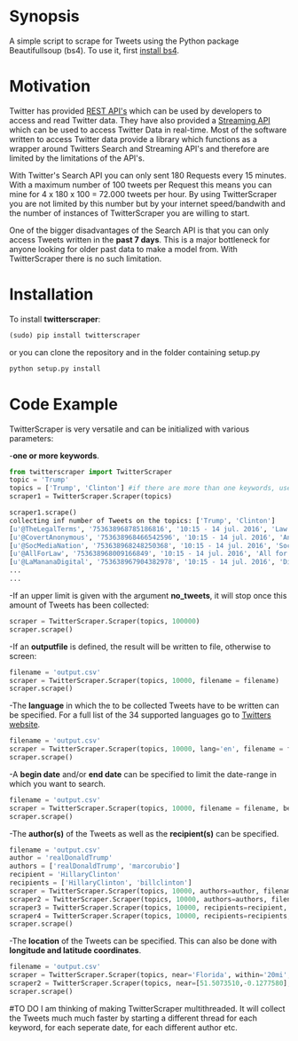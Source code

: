 # Synopsis

A simple script to scrape for Tweets using the Python package Beautifullsoup (bs4). To use it, first [install bs4](https://www.crummy.com/software/BeautifulSoup/bs4/doc/). 


# Motivation
Twitter has provided [REST API's](https://dev.twitter.com/rest/public) which can be used by developers to access and read Twitter data. They have also provided a [Streaming API](https://dev.twitter.com/streaming/overview) which can be used to access Twitter Data in real-time. 
Most of the software written to access Twitter data provide a library which functions as a wrapper around Twitters Search and Streaming API's and therefore are limited by the limitations of the API's. 


With Twitter's Search API you can only sent 180 Requests every 15 minutes. With a maximum number of 100 tweets per Request this means you can mine for 4 x 180 x 100 = 72.000 tweets per hour. By using TwitterScraper you are not limited by this number but by your internet speed/bandwith and the number of instances of TwitterScraper you are willing to start.


One of the bigger disadvantages of the Search API is that you can only access Tweets written in the **past 7 days**. This is a major bottleneck for anyone looking for older past data to make a model from. With TwitterScraper there is no such limitation.
    

# Installation
To install **twitterscraper**:
```python
(sudo) pip install twitterscraper
```

or you can clone the repository and in the folder containing setup.py
```python
python setup.py install
```


# Code Example
TwitterScraper is very versatile and can be initialized with various parameters:

-**one or more keywords**.
```python
from twitterscraper import TwitterScraper
topic = 'Trump'
topics = ['Trump', 'Clinton'] #if there are more than one keywords, use an array. 
scraper1 = TwitterScraper.Scraper(topics)

scraper1.scrape()
collecting inf number of Tweets on the topics: ['Trump', 'Clinton']
[u'@TheLegalTerms', '753638968785186816', '10:15 - 14 jul. 2016', 'Law News Blog', 'Trump\xe2\x80\x99s policies would be unconstitutional and will be challenged if adopted, ACLU says http://dlvr.it/Lp5DLn\xc2\xa0pic.twitter.com/ZsWF5Oh1II']
[u'@CovertAnonymous', '753638968466542596', '10:15 - 14 jul. 2016', 'Anonymous', 'GuardianUS: Who is potential Trump VP pick Mike Pence? http://trib.al/uibbBVk\xc2\xa0pic.twitter.com/AeFXrcyROE']
[u'@SocMediaNation', '753638968248250368', '10:15 - 14 jul. 2016', 'Social Media Nation', "Company sends Trump 6,000 bags of green tea to make him 'smarter' http://on.mash.to/29KGyVq\xc2\xa0"]
[u'@AllForLaw', '753638968009166849', '10:15 - 14 jul. 2016', 'All for Law News', 'Trump\xe2\x80\x99s policies would be unconstitutional and will be challenged if adopted, ACLU says http://dlvr.it/Lp5DLl\xc2\xa0pic.twitter.com/t55AoPQqtL']
[u'@LaMananaDigital', '753638967904382978', '10:15 - 14 jul. 2016', 'Diario La Ma\xc3\xb1ana', '#Mundo Trump anunciar\xc3\xa1 el viernes su f\xc3\xb3rmula para la vicepresidencia http://www.lamanana.com.ve/9455/trump-anunciara-el-viernes-su-formula-para-la-vicepresidencia\xc2\xa0\xe2\x80\xa6pic.twitter.com/S036zD3YkK']
...
...
```



-If an upper limit is given with the argument **no_tweets**, it will stop once this amount of Tweets has been collected:
```python
scraper = TwitterScraper.Scraper(topics, 100000)
scraper.scrape()
```



-If an **outputfile** is defined, the result will be written to file, otherwise to screen:
```python
filename = 'output.csv'
scraper = TwitterScraper.Scraper(topics, 10000, filename = filename)
scraper.scrape()
```



-The **language** in which the to be collected Tweets have to be written can be specified. For a full list of the 34 supported languages go to [Twitters website](https://dev.twitter.com/web/overview/languages).
```python
filename = 'output.csv'
scraper = TwitterScraper.Scraper(topics, 10000, lang='en', filename = filename)
scraper.scrape()
```



-A **begin date** and/or **end date** can be specified to limit the date-range in which you want to search.
```python
filename = 'output.csv'
scraper = TwitterScraper.Scraper(topics, 10000, filename = filename, begin_date = '2016-01-01', end_date = '2016-06-16')
scraper.scrape()
```



-The **author(s)** of the Tweets as well as the **recipient(s)** can be specified. 
```python
filename = 'output.csv'
author = 'realDonaldTrump'
authors = ['realDonaldTrump', 'marcorubio']
recipient = 'HillaryClinton'
recipients = ['HillaryClinton', 'billclinton']
scraper = TwitterScraper.Scraper(topics, 10000, authors=author, filename = filename)
scraper2 = TwitterScraper.Scraper(topics, 10000, authors=authors, filename = filename)
scraper3 = TwitterScraper.Scraper(topics, 10000, recipients=recipient, filename = filename)
scraper4 = TwitterScraper.Scraper(topics, 10000, recipients=recipients, filename = filename)
scraper.scrape()
```



-The **location** of the Tweets can be specified. This can also be done with **longitude and latitude coordinates**. 
```python
filename = 'output.csv'
scraper = TwitterScraper.Scraper(topics, near='Florida', within='20mi', filename = filename)
scraper2 = TwitterScraper.Scraper(topics, near=[51.5073510,-0.1277580], within='20km', filename = filename)
scraper.scrape()
```

#TO DO
I am thinking of making TwitterScraper multithreaded. It will collect the Tweets much much faster by starting a different thread for each keyword, for each seperate date, for each different author etc.
